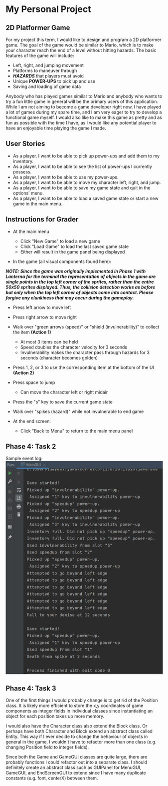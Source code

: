 # My Personal Project

## 2D Platformer Game

For my project this term, I would like to design and program a 2D platformer game.
The goal of the game would be similar to Mario, which is to make your character reach
the end of a level without hitting hazards.
The basic features of the game will include:

- Left, right, and jumping movement
- Platforms to maneuver through
- ***HAZARDS*** that players must avoid
- Unique **POWER-UPS** to pick up and use
- Saving and loading of game data

Anybody who has played games similar to Mario and anybody who wants to try a fun little 
game in general will be the primary users of this application. While I am not aiming to become
a game developer right now, I have played a lot of games during my spare time,
and I am very eager to try to develop a functional game myself. I would also like 
to make this game as pretty and as fun as possible with the time I have, as I would
like any potential player to have an enjoyable time playing the game I made.

## User Stories

- As a player, I want to be able to pick up power-ups and add them to my inventory.
- As a player, I want to be able to see the list of power-ups I currently possess.
- As a player, I want to be able to use my power-ups.
- As a player, I want to be able to move my character left, right, and jump.
- As a player, I want to be able to save my game state and quit in the options' menu.
- As a player, I want to be able to load a saved game state or start a new game in the main menu.

## Instructions for Grader

- At the main menu
  - Click "New Game" to load a new game
  - Click "Load Game" to load the last saved game state
  - Either will result in the game panel being displayed


- In the game (all visual components found here):

***NOTE: Since the game was originally implemented in Phase 1 with Lanterna for the terminal
the representation of objects in the game are single points in the **top left corner** of the sprites, 
rather than the entire 50x50 sprites displayed. Thus, the collision detection works as before
but only when the **top left corner** of objects come into contact. Please forgive any clunkiness
that may occur during the gameplay.***

  - Press left arrow to move left
  - Press right arrow to move right
  - Walk over "green arrows (speed)" or "shield (invulnerability)" to collect the item **(Action 1)**
    - At most 3 items can be held
    - Speed doubles the character velocity for 3 seconds
    - Invulnerability makes the character pass through hazards for 3 seconds (character becomes golden)
  - Press 1, 2, or 3 to use the corresponding item at the bottom of the UI **(Action 2)**
  - Press space to jump
    - Can move the character left or right midair
  - Press the "s" key to save the current game state 
  - Walk over "spikes (hazard)" while not invulnerable to end game


- At the end screen:
  - Click "Back to Menu" to return to the main menu panel

## Phase 4: Task 2

Sample event log:
![sample events.png](data%2Fsample%20events.png)

## Phase 4: Task 3

One of the first things I would probably change is to get rid of the 
Position class. It is likely more efficient to store the x,y coordinates
of game components as integer fields in individual classes since instantiating
an object for each position takes up more memory. 

I would also have the Character class also extend the Block class.
Or perhaps have both Character and Block extend an abstract class
called Entity. This way if I ever decide to change the behaviour 
of objects in general in the game, I wouldn't have to refactor more
than one class (e.g. changing Position field to integer fields).

Since both the Game and GameGUI classes are quite large,
there are probably functions I could refactor out into a separate class.
I should definitely create an abstract class such as GUIPanel for
MenuGUI, GameGUI, and EndScreenGUI to extend since I have many
duplicate constants (e.g. font, centerX) between them.